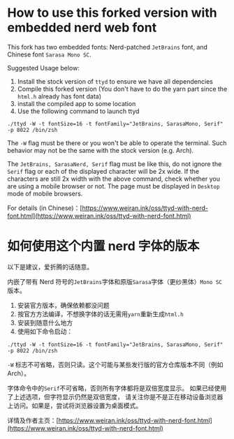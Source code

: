 # How to use this forked version with embedded nerd web font

This fork has two embedded fonts: Nerd-patched `JetBrains` font, and Chinese font `Sarasa Mono SC`.

Suggested Usage below:

1. Install the stock version of `ttyd` to ensure we have all dependencies
2. Compile this forked version (You don't have to do the yarn part since the `html.h` already has font data)
3. install the compiled app to some location
4. Use the following command to launch ttyd

```
./ttyd -W -t fontSize=16 -t fontFamily="JetBrains, SarasaMono, Serif" -p 8022 /bin/zsh
```

The `-W` flag must be there or you won't be able to operate the terminal.
Such behavior may not be the same with the stock version (e.g. Arch).

The `JetBrains, SarasaNerd, Serif` flag must be like this,
do not ignore the `Serif` flag or each of the displayed character will be 2x wide.
If the characters are still 2x width with the above command,
check whether you are using a mobile browser or not.
The page must be displayed in `Desktop` mode of mobile browsers.

For details (in Chinese)：[https://www.weiran.ink/oss/ttyd-with-nerd-font.html](https://www.weiran.ink/oss/ttyd-with-nerd-font.html)

# 如何使用这个内置 nerd 字体的版本

以下是建议，爱折腾的话随意。

内嵌了带有 Nerd 符号的`JetBrains`字体和原版`Sarasa`字体（更纱黑体）`Mono SC`版本。

1. 安装官方版本，确保依赖都没问题
2. 按官方方法编译，不想换字体的话无需用`yarn`重新生成`html.h`
3. 安装到随意什么地方
4. 使用如下命令启动：

```
./ttyd -W -t fontSize=16 -t fontFamily="JetBrains, SarasaMono, Serif" -p 8022 /bin/zsh
```

`-W` 标志不可省略，否则只读。这个可能与某些发行版的官方仓库版本不同（例如Arch）。

字体命令中的`Serif`不可省略，否则所有字体都将是双倍宽度显示。
如果已经使用了上述选项，但字符显示仍然是双倍宽度，
请关注你是不是正在移动设备浏览器上访问。如果是，尝试将浏览器设置为桌面模式。

详情及作者主页：[https://www.weiran.ink/oss/ttyd-with-nerd-font.html](https://www.weiran.ink/oss/ttyd-with-nerd-font.html)
